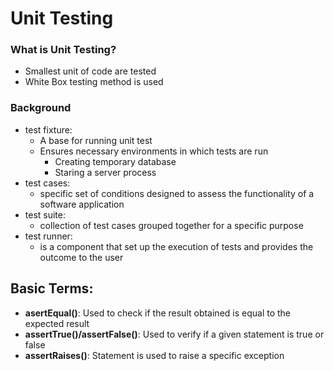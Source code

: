 # Unit Testing
### What is Unit Testing?
* Smallest unit of code are tested
* White Box testing method is used

### Background

* test fixture:
  * A base for running unit test
  * Ensures necessary environments in which tests are run
    * Creating temporary database
    * Staring a server process
* test cases:
  * specific set of conditions designed to assess the functionality of a software application
* test suite:
  * collection of test cases grouped together for a specific purpose
* test runner:
  * is a component that set up the execution of tests and provides the outcome to the user

## Basic Terms:
* __asertEqual()__: Used to check if the result obtained is equal to the expected result
* __assertTrue()/assertFalse()__: Used to verify if a given statement is true or false
* __assertRaises()__: Statement is used to raise a specific exception